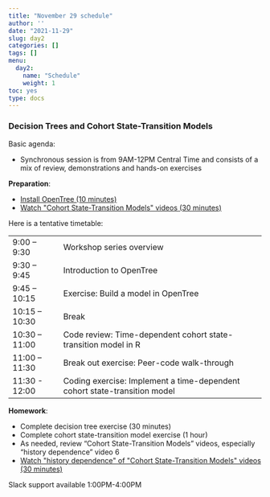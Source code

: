 ```yaml
---
title: "November 29 schedule"
author: ''
date: "2021-11-29"
slug: day2
categories: []
tags: []
menu:
  day2:
    name: "Schedule"
    weight: 1
toc: yes
type: docs
---
```


### Decision Trees and Cohort State-Transition Models

Basic agenda:

- Synchronous session is from 9AM-12PM Central Time and consists of a mix of review, demonstrations and hands-on exercises

**Preparation**:

- [Install OpenTree (10 minutes)](https://decision-modeling-for-public-health-2021.netlify.app/days/day2/intro_to_decision_analysis/)
- [Watch "Cohort State-Transition Models" videos (30 minutes)](https://decision-modeling-for-public-health-2021.netlify.app/days/day2/videos_markov/)

Here is a tentative timetable:

|                            |            |
|--------------------------------------------|:------------------|
| 9:00 – 9:30  | Workshop series overview |
| 9:30 – 9:45 | Introduction to OpenTree | 
| 9:45 – 10:15 | Exercise: Build a model in OpenTree |
| 10:15 – 10:30 | Break |
| 10:30 – 11:00 | Code review: Time-dependent cohort state-transition model in R |
| 11:00 – 11:30 | Break out exercise: Peer-code walk-through |
| 11:30 - 12:00 | Coding exercise: Implement a time-dependent cohort state-transition model |

**Homework**:

- Complete decision tree exercise (30 minutes)
- Complete cohort state-transition model exercise (1 hour)
- As needed, review “Cohort State-Transition Models” videos, especially “history dependence” video 6 
- [Watch "history dependence" of "Cohort State-Transition Models" videos (30 minutes)](https://decision-modeling-for-public-health-2021.netlify.app/days/day3/videos_markov_ext/)

Slack support available 1:00PM-4:00PM

<!-- ## Live session recording: -->

<!-- ```{r, echo=F} -->
<!-- blogdown::shortcode("vimeo", "592848080") -->
<!-- ``` -->
